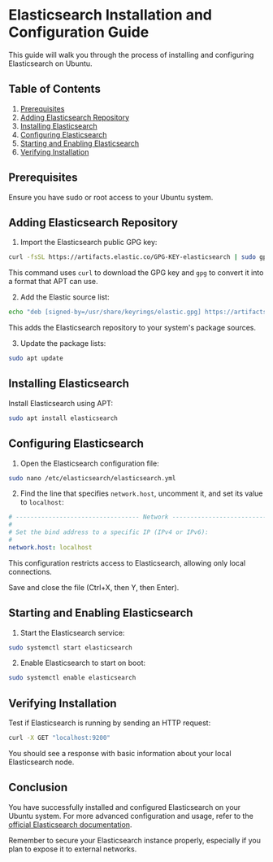 # Elasticsearch Installation and Configuration Guide

This guide will walk you through the process of installing and configuring Elasticsearch on Ubuntu.

## Table of Contents
1. [Prerequisites](#prerequisites)
2. [Adding Elasticsearch Repository](#adding-elasticsearch-repository)
3. [Installing Elasticsearch](#installing-elasticsearch)
4. [Configuring Elasticsearch](#configuring-elasticsearch)
5. [Starting and Enabling Elasticsearch](#starting-and-enabling-elasticsearch)
6. [Verifying Installation](#verifying-installation)

## Prerequisites

Ensure you have sudo or root access to your Ubuntu system.

## Adding Elasticsearch Repository

1. Import the Elasticsearch public GPG key:

```bash
curl -fsSL https://artifacts.elastic.co/GPG-KEY-elasticsearch | sudo gpg --dearmor -o /usr/share/keyrings/elastic.gpg
```

This command uses `curl` to download the GPG key and `gpg` to convert it into a format that APT can use.

2. Add the Elastic source list:

```bash
echo "deb [signed-by=/usr/share/keyrings/elastic.gpg] https://artifacts.elastic.co/packages/7.x/apt stable main" | sudo tee -a /etc/apt/sources.list.d/elastic-7.x.list
```

This adds the Elasticsearch repository to your system's package sources.

3. Update the package lists:

```bash
sudo apt update
```

## Installing Elasticsearch

Install Elasticsearch using APT:

```bash
sudo apt install elasticsearch
```

## Configuring Elasticsearch

1. Open the Elasticsearch configuration file:

```bash
sudo nano /etc/elasticsearch/elasticsearch.yml
```

2. Find the line that specifies `network.host`, uncomment it, and set its value to `localhost`:

```yaml
# ---------------------------------- Network -----------------------------------
#
# Set the bind address to a specific IP (IPv4 or IPv6):
#
network.host: localhost
```

This configuration restricts access to Elasticsearch, allowing only local connections.

Save and close the file (Ctrl+X, then Y, then Enter).

## Starting and Enabling Elasticsearch

1. Start the Elasticsearch service:

```bash
sudo systemctl start elasticsearch
```

2. Enable Elasticsearch to start on boot:

```bash
sudo systemctl enable elasticsearch
```

## Verifying Installation

Test if Elasticsearch is running by sending an HTTP request:

```bash
curl -X GET "localhost:9200"
```

You should see a response with basic information about your local Elasticsearch node.

## Conclusion

You have successfully installed and configured Elasticsearch on your Ubuntu system. For more advanced configuration and usage, refer to the [official Elasticsearch documentation](https://www.elastic.co/guide/en/elasticsearch/reference/current/index.html).

Remember to secure your Elasticsearch instance properly, especially if you plan to expose it to external networks.
